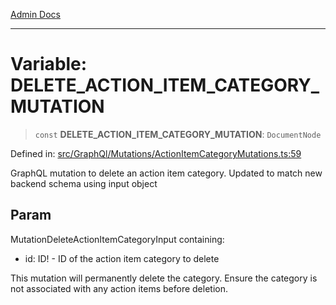 [Admin Docs](/)

***

# Variable: DELETE\_ACTION\_ITEM\_CATEGORY\_MUTATION

> `const` **DELETE\_ACTION\_ITEM\_CATEGORY\_MUTATION**: `DocumentNode`

Defined in: [src/GraphQl/Mutations/ActionItemCategoryMutations.ts:59](https://github.com/PalisadoesFoundation/talawa-admin/blob/main/src/GraphQl/Mutations/ActionItemCategoryMutations.ts#L59)

GraphQL mutation to delete an action item category.
Updated to match new backend schema using input object

## Param

MutationDeleteActionItemCategoryInput containing:
  - id: ID! - ID of the action item category to delete

 This mutation will permanently delete the category.
 Ensure the category is not associated with any action items before deletion.
